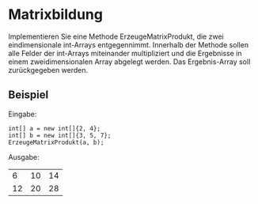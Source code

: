 # Matrixbildung
Implementieren Sie eine Methode ErzeugeMatrixProdukt, die zwei eindimensionale int-Arrays entgegennimmt. Innerhalb der Methode sollen alle Felder der int-Arrays miteinander multipliziert und die Ergebnisse in einem zweidimensionalen Array abgelegt werden. Das Ergebnis-Array soll zurückgegeben werden.

## Beispiel

Eingabe:

    int[] a = new int[]{2, 4};
    int[] b = new int[]{3, 5, 7};
    ErzeugeMatrixProdukt(a, b);

Ausgabe:

<table><tr><td>6</td><td>10</td><td>14</td></tr><tr><td>12</td><td>20</td><td>28</td></tr></table>
